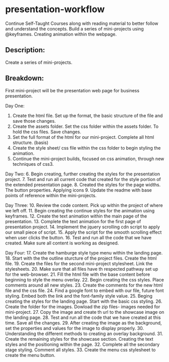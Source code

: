 # presentation-workflow
Continue Self-Taught Courses along with reading material to better follow and understand the concepts. Build a series of mini-projects using @keyframes. Creating animation within the webpage. 

## Description:
Create a series of mini-projects.

## Breakdown:
First mini-project will be the presentation web page for business presentation.

Day One:
1. Create the html file. Set up the format, the basic structure of the file and save those changes.
2. Create the assets folder. Set the css folder within the assets folder. To hold the css files. Save changes.
3. Set the full format of the html for our mini-project. Complete all html structure. (basis)
4. Create the style sheet/ css file within the css folder to begin styling the animation.
5. Continue the mini-project builds, focused on css animation, through new techniques of css3.

Day Two:
6. Begin creating, further creating the styles for the presentation project.
7. Test and run all current code that created for the style portion of the extended presentation page.
8. Created the styles for the page widths. The button properties. Applying icons
9. Update the readme with base points of reference within the mini-projects.

Day Three:
10. Review the code content. Pick up within the project of where we left off.
11. Begin creating the continue styles for the animation using keyframes.
12. Create the text animation within the main page of the presentation.
13. Complete the text animation for the first page of presentation project.
14. Implement the jquery scrolling cdn script to apply our small piece of script.
15. Apply the script for the smooth scrolling effect when user clicks the button.
16. Test and run all the code that we have created. Make sure all content is working as designed.

Day Four:
17. Create the hamburge style type menu within the landing page.
18. Start with the the outline sturcture of the project files. Create the html file.
19. Create the files for the second mini-project stylesheet. Link the stylesheets.
20. Make sure that all files have th respected pathway set up for the web-browser.
21. Fill the html file with the base content before beginning to style the menu overlay.
22. Begin creating the css styles. Place comments around all new styles.
23. Create the comments for the new html file and the css file.
24. Find a google font to embed with our file, future font styling. Embed both the link and the font-family style value.
25. Beging creating the styles for the landing page. Start with the basic css styling.
26. Create the folder for the images. Dowload the zip files- images needed for mini-project.
27. Copy the image and create th url to the showcase image on the landing page. 
28. Test and run all the code that we have created at this time. Save all the changes.
29. After creating the image as the background, set the properties and values for the image to display properly.
30. Understanding the different methods to creating an overlay background. 
31. Create the remaining styles for the showcase section. Creating the text styles and the positioning within the page.
32. Complete all the secondary stage styling. Comment all styles.
33. Create the menu css stylesheet to create the menu button. 


